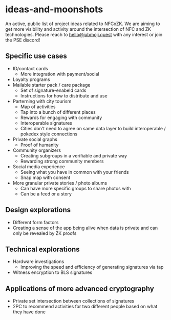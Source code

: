 # ideas-and-moonshots
An active, public list of project ideas related to NFCxZK. We are aiming to get more visibility and activity around the intersection of NFC and ZK technologies. Please reach to hello@jubmoji.quest with any interest or join the PSE discord!

## Specific use cases

- ID/contact cards
  - More integration with payment/social
- Loyalty programs
- Mailable starter pack / care package
  - Set of signature-enabeld cards
  - Instructions for how to distribute and use
- Parterning with city tourism
  - Map of activities
  - Tap into a bunch of different places
  - Rewards for engaging with community
  - Interoperable signatures
  - Cities don't need to agree on same data layer to build interoperable / pokedex style connections
- Private social graphs
  - Proof of humanity
- Community organizers
  - Creating subgroups in a verifiable and private way
  - Rewarding strong community members
- Social media experience
  - Seeing what you have in common with your friends
  - Snap map with consent
- More granular private stories / photo albums
  - Can have more specific groups to share photos with
  - Can be a feed or a story

## Design explorations
- Different form factors
- Creating a sense of the app being alive when data is private and can only be revealed by ZK proofs

## Technical explorations
- Hardware investigations
  - Improving the speed and efficiency of generating signatures via tap
- Witness encryption to BLS signatures

## Applications of more advanced cryptography
- Private set intersection between collections of signatures
- 2PC to recommend activities for two different people based on what they have done
